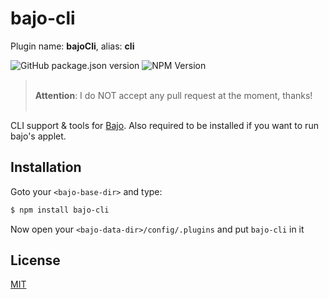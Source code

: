 # bajo-cli

Plugin name: **bajoCli**, alias: **cli**

![GitHub package.json version](https://img.shields.io/github/package-json/v/ardhi/bajo-cli) ![NPM Version](https://img.shields.io/npm/v/bajo-cli)

> <br />**Attention**: I do NOT accept any pull request at the moment, thanks!<br /><br />

CLI support & tools for [Bajo](https://github.com/ardhi/bajo). Also required to be installed if you want to run bajo's applet.

## Installation

Goto your ```<bajo-base-dir>``` and type:

```bash
$ npm install bajo-cli
```

Now open your ```<bajo-data-dir>/config/.plugins``` and put ```bajo-cli``` in it

## License

[MIT](LICENSE)
